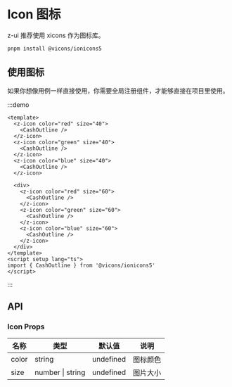 # Icon 图标

z-ui 推荐使用 xicons 作为图标库。

```sh
pnpm install @vicons/ionicons5
```

## 使用图标

如果你想像用例一样直接使用，你需要全局注册组件，才能够直接在项目里使用。

:::demo

```vue
<template>
  <z-icon color="red" size="40">
    <CashOutline />
  </z-icon>
  <z-icon color="green" size="40">
    <CashOutline />
  </z-icon>
  <z-icon color="blue" size="40">
    <CashOutline />
  </z-icon>

  <div>
    <z-icon color="red" size="60">
      <CashOutline />
    </z-icon>
    <z-icon color="green" size="60">
      <CashOutline />
    </z-icon>
    <z-icon color="blue" size="60">
      <CashOutline />
    </z-icon>
  </div>
</template>
<script setup lang="ts">
import { CashOutline } from '@vicons/ionicons5'
</script>
```

:::

## API

### Icon Props

| 名称  | 类型             | 默认值    | 说明     |
| ----- | ---------------- | --------- | -------- |
| color | string           | undefined | 图标颜色 |
| size  | number \| string | undefined | 图片大小 |
